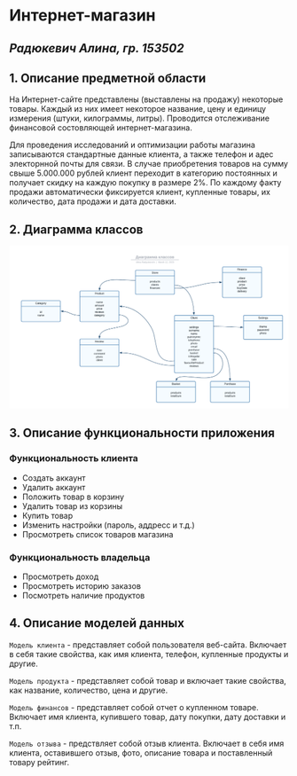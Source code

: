 # Интернет-магазин
## _Радюкевич Алина, гр. 153502_
## 1. Описание предметной области
На Интернет-сайте представлены (выставлены на продажу) некоторые товары. Каждый из них имеет некоторое название, цену и единицу измерения (штуки, килограммы, литры). Проводится отслеживание финансовой состовляющей интернет-магазина.

Для проведения исследований и оптимизации работы магазина записываются стандартные данные клиента, а также телефон и адес электорнной почты для связи. В случае приобретения товаров на сумму свыше 5.000.000 рублей клиент переходит в категорию постоянных и получает скидку на каждую покупку в размере 2%. По каждому факту продажи автоматически фиксируется клиент, купленные товары, их количество, дата продажи и дата доставки.

## 2. Диаграмма классов
![Диаграмма классов](class_diagram.png)
## 3. Описание функциональности приложения
### Функциональность клиента
- Создать аккаунт
- Удалить аккаунт
- Положить товар в корзину
- Удалить товар из корзины
- Купить товар
- Изменить настройки (пароль, аддресс и т.д.)
- Просмотреть список товаров магазина
### Функциональность владельца
- Просмотреть доход
- Просмотреть историю заказов
- Посмотреть наличие продуктов
## 4. Описание моделей данных
```Модель клиента``` - представляет собой пользователя веб-сайта. Включает в себя такие свойства, как имя клиента, телефон, купленные продукты и другие.

```Модель продукта``` - представляет собой товар и включает такие свойства, как название, количество, цена и другие.

```Модель финансов``` - представляет собой отчет о купленном товаре. Включает имя клиента, купившего товар, дату покупки, дату доставки и т.п.

```Модель отзыва``` - предствляет собой отзыв клиента. Включает в себя имя клиента, оставившего отзыв, фото, описание товара и поставленный товару рейтинг.
